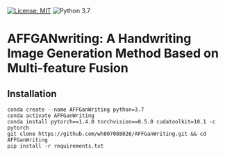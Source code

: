 [![License: MIT](https://img.shields.io/badge/License-MIT-yellow.svg)](LICENSE.md)
![Python 3.7](https://img.shields.io/badge/python-3.7-green.svg)
# AFFGANwriting: A Handwriting Image Generation Method Based on Multi-feature Fusion
## Installation

```console
conda create --name AFFGanWriting python=3.7
conda activate AFFGanWriting
conda install pytorch==1.4.0 torchvision==0.5.0 cudatoolkit=10.1 -c pytorch
git clone https://github.com/wh807088026/AFFGanWriting.git && cd AFFGanWriting
pip install -r requirements.txt
